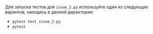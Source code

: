 Для запуска тестов для `issue_2.py` используйте один из следующих варинтов, находясь в данной директории:
- `pytest test_issue_2.py`
- `pytest`
